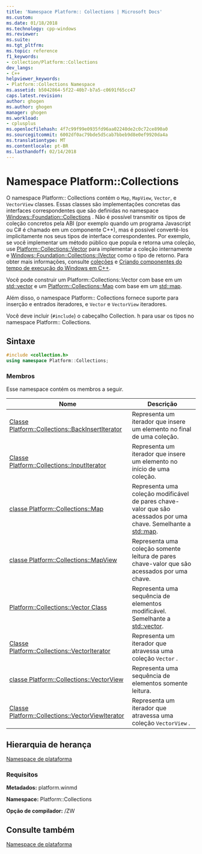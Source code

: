 ```yaml
---
title: 'Namespace Platform:: Collections | Microsoft Docs'
ms.custom: 
ms.date: 01/18/2018
ms.technology: cpp-windows
ms.reviewer: 
ms.suite: 
ms.tgt_pltfrm: 
ms.topic: reference
f1_keywords:
- collection/Platform::Collections
dev_langs:
- C++
helpviewer_keywords:
- Platform::Collections Namespace
ms.assetid: b5042864-5f22-40b7-b7a5-c0691f65cc47
caps.latest.revision: 
author: ghogen
ms.author: ghogen
manager: ghogen
ms.workload:
- cplusplus
ms.openlocfilehash: 4f7c99f99e0935fd96aa02240de2c0c72ce890a0
ms.sourcegitcommit: 6002df0ac79bde5d5cab7bbeb9d8e0ef9920da4a
ms.translationtype: MT
ms.contentlocale: pt-BR
ms.lasthandoff: 02/14/2018
---
```

# <a name="platformcollections-namespace"></a>Namespace Platform::Collections

O namespace Platform:: Collections contém o `Map`, `MapView`, `Vector`, e `VectorView` classes. Essas classes são implementações concretas das interfaces correspondentes que são definidas no namespace [Windows::Foundation::Collections](http://go.microsoft.com/fwlink/p/?LinkId=262645) . Não é possível transmitir os tipos de coleção concretos pela ABI (por exemplo quando um programa Javascript ou C# é chamado em um componente C++), mas é possível convertê-los implicitamente nos seus tipos de interface correspondentes. Por exemplo, se você implementar um método público que popula e retorna uma coleção, use [Platform::Collections::Vector](../cppcx/platform-collections-vector-class.md) para implementar a coleção internamente e [Windows::Foundation::Collections::IVector](http://go.microsoft.com/fwlink/p/?LinkId=262410) como o tipo de retorno. Para obter mais informações, consulte [coleções](../cppcx/collections-c-cx.md) e [Criando componentes do tempo de execução do Windows em C++](/windows/uwp/winrt-components/creating-windows-runtime-components-in-cpp).

Você pode construir um Platform::Collections::Vector com base em um [std::vector](../standard-library/vector-class.md) e um [Platform::Collections::Map](../cppcx/platform-collections-map-class.md) com base em um [std::map](../standard-library/map-class.md).

Além disso, o namespace Platform:: Collections fornece suporte para inserção e entrados iteradores, e `Vector` e `VectorView` iteradores.

Você deve incluir (`#include`) o cabeçalho Collection. h para usar os tipos no namespace Platform:: Collections.

## <a name="syntax"></a>Sintaxe

```cpp
#include <collection.h>
using namespace Platform::Collections;
```

### <a name="members"></a>Membros

Esse namespace contém os membros a seguir.

|Nome|Descrição|
|----------|-----------------|
|[Classe Platform::Collections::BackInsertIterator](../cppcx/platform-collections-backinsertiterator-class.md)|Representa um iterador que insere um elemento no final de uma coleção.|
|[Classe Platform::Collections::InputIterator](../cppcx/platform-collections-inputiterator-class.md)|Representa um iterador que insere um elemento no início de uma coleção.|
|[classe Platform::Collections::Map](../cppcx/platform-collections-map-class.md)|Representa uma coleção modificável de pares chave-valor que são acessados por uma chave. Semelhante a [std::map](../standard-library/map-class.md).|
|[classe Platform::Collections::MapView](../cppcx/platform-collections-mapview-class.md)|Representa uma coleção somente leitura de pares chave-valor que são acessados por uma chave.|
|[Platform::Collections::Vector Class](../cppcx/platform-collections-vector-class.md)|Representa uma sequência de elementos modificável. Semelhante a [std::vector](../standard-library/vector-class.md).|
|[Classe Platform::Collections::VectorIterator](../cppcx/platform-collections-vectoriterator-class.md)|Representa um iterador que atravessa uma coleção `Vector` .|
|[classe Platform::Collections::VectorView](../cppcx/platform-collections-vectorview-class.md)|Representa uma sequência de elementos somente leitura.|
|[Classe Platform::Collections::VectorViewIterator](../cppcx/platform-collections-vectorviewiterator-class.md)|Representa um iterador que atravessa uma coleção `VectorView` .|

## <a name="inheritance-hierarchy"></a>Hierarquia de herança

[Namespace de plataforma](../cppcx/platform-namespace-c-cx.md)

### <a name="requirements"></a>Requisitos

**Metadados:** platform.winmd

**Namespace:** Platform::Collections

**Opção de compilador:** /ZW

## <a name="see-also"></a>Consulte também

[Namespace de plataforma](../cppcx/platform-namespace-c-cx.md)  
